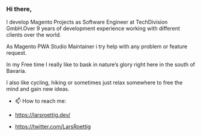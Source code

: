 ### Hi there,

I develop Magento Projects as Software Engineer at TechDivision GmbH.Over 9 years of development experience working with different clients over the world. 

As Magento PWA Studio Maintainer i try help with any problem or feature request.

In my Free time I really like to bask in nature’s glory right here in the south of Bavaria. 

I also like cycling, hiking or sometimes just relax somewhere to free the mind and gain new ideas.

- 📫 How to reach me:

- https://larsroettig.dev/
- https://twitter.com/LarsRoettig
